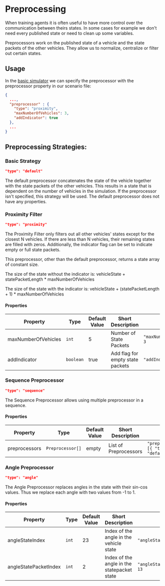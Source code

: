 # Preprocessing

When training agents it is often useful to have more control over the communication between theirs states.
In some cases for example we don't need every published state or need to clean up some variables.

Preprocessors work on the published state of a vehicle and the state packets of the other vehicles.
They allow us to normalize, centralize or filter out certain states.
## Usage
In the [basic simulator](https://git.rwth-aachen.de/monticore/EmbeddedMontiArc/simulators/basic-simulator) we can specify
the preprocessor with the preprocessor property in our scenario file:
```json
{
  ...,
  "preprocessor" : {
    "type": "proximity",
    "maxNumberOfVehicles": 3,
    "addIndicator": true
  },
  ...
}
```

## Preprocessing Strategies:
### Basic Strategy
```json
"type": "default"
```
The default preprocessor concatenates the state of the vehicle together with the state packets of the
other vehicles.
This results in a state that is dependent on the number of vehicles in the simulation.
If the preprocessor isn't specified, this strategy will be used.
The default preprocessor does not have any properties.


### Proximity Filter
```json
"type": "proximity"
```
The Proximity Filter only filters out all other vehicles' states except for the closest N vehicles. 
If there are less than N vehicles, their remaining states are filled with zeros.
Additionally, the indicator flag can be set to indicate empty or full state packets.

This preprocessor, other than the default preprocessor, returns a state array of constant size.

The size of the state without the indicator is: vehicleState + statePacketLength * maxNumberOfVehicles

The size of the state with the indicator is: vehicleState + (statePacketLength + 1) * maxNumberOfVehicles

#### Properties
| Property            | Type      | Default Value | Short Description                | Usage                      |
|---------------------|-----------|---------------|----------------------------------|----------------------------|
| maxNumberOfVehicles | `int`     | 5             | Number of State Packets          | `"maxNumberOfVehicles": 3` | 
| addIndicator        | `boolean` | true          | Add flag for empty state packets | `"addIndicator": false`    | 

### Sequence Preprocessor
```json
"type": "sequence"
```
The Sequence Preprocessor allows using multiple preprocessor in a sequence.
#### Properties
| Property      | Type             | Default Value | Short Description                | Usage                                     |
|---------------|------------------|---------------|----------------------------------|-------------------------------------------|
| preprocessors | `Preprocessor[]` | empty         | List of Preprocessors            | `"preprocessors": [{ "type": "default"}]` | 

### Angle Preprocessor
```json
"type": "angle"
```
The Angle Preprocessor replaces angles in the state with their sin-cos values.
Thus we replace each angle with two values from -1 to 1.
#### Properties
| Property              | Type  | Default Value | Short Description                           | Usage                         |
|-----------------------|-------|---------------|---------------------------------------------|-------------------------------|
| angleStateIndex       | `int` | 23            | Index of the angle in the vehicle state     | `"angleStateIndex": 7`        | 
 | angleStatePacketIndex | `int` | 2             | Index of the angle in the statepacket state | `"angleStatePacketIndex": 13` |

